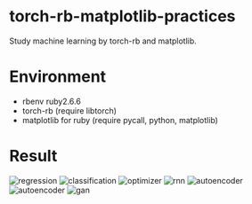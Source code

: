 # torch-rb-matplotlib-practices
Study machine learning by torch-rb and matplotlib.
# Environment
- rbenv ruby2.6.6
- torch-rb (require libtorch)
- matplotlib for ruby (require pycall, python, matplotlib)
# Result
![regression](https://gitee.com/weiligit/codes/3moug12cqkdwyiprejbv897/raw?blob_name=Figure_1.png)
![classification](https://gitee.com/weiligit/codes/16al2zvpdir3o8ksjgymb97/raw?blob_name=Figure_2.png)
![optimizer](https://gitee.com/weiligit/codes/tjvk7mr2fnx01wgbeqyza88/raw?blob_name=Figure_3.png)
![rnn](https://gitee.com/weiligit/codes/t2v4k9ezbrhx8jfd5ni6p20/raw?blob_name=Figure_4.png)
![autoencoder](https://gitee.com/weiligit/codes/bekl6rfyj0cap8w1qzhix76/raw?blob_name=Figure_5.png)
![autoencoder](https://gitee.com/weiligit/codes/bekl6rfyj0cap8w1qzhix76/raw?blob_name=Figure_6.png)
![gan](https://gitee.com/weiligit/codes/cqn4wmvb2s3agxpof6zki35/raw?blob_name=Figure_7.png)
